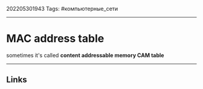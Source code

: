 202205301943
Tags: #компьютерные_сети

---

# MAC address table
sometimes it's called **content addressable memory CAM table**


---
## Links